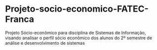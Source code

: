 # Projeto-socio-economico-FATEC-Franca
Projeto Sócio-econômico para disciplina de Sistemas de Informação, visando analisar o perfil sócio econômico dos alunos do 2º semestre de análise e desenvolvimento de sistemas
